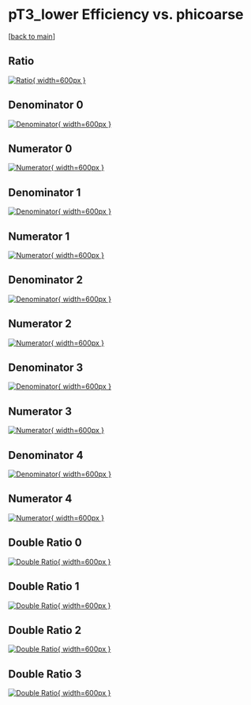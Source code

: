 # pT3_lower Efficiency vs. phicoarse

[[back to main](./)]



## Ratio

[![Ratio](../mtv/var/pT3_lower_vtr_13_0_eff_phicoarse.png){ width=600px }](../mtv/var/pT3_lower_vtr_13_0_eff_phicoarse.pdf)

## Denominator 0

[![Denominator](../mtv/den/pT3_lower_vtr_13_0_eff_phicoarse_den0.png){ width=600px }](../mtv/den/pT3_lower_vtr_13_0_eff_phicoarse_den0.pdf)

## Numerator 0

[![Numerator](../mtv/num/pT3_lower_vtr_13_0_eff_phicoarse_num0.png){ width=600px }](../mtv/num/pT3_lower_vtr_13_0_eff_phicoarse_num0.pdf)

## Denominator 1

[![Denominator](../mtv/den/pT3_lower_vtr_13_0_eff_phicoarse_den1.png){ width=600px }](../mtv/den/pT3_lower_vtr_13_0_eff_phicoarse_den1.pdf)

## Numerator 1

[![Numerator](../mtv/num/pT3_lower_vtr_13_0_eff_phicoarse_num1.png){ width=600px }](../mtv/num/pT3_lower_vtr_13_0_eff_phicoarse_num1.pdf)

## Denominator 2

[![Denominator](../mtv/den/pT3_lower_vtr_13_0_eff_phicoarse_den2.png){ width=600px }](../mtv/den/pT3_lower_vtr_13_0_eff_phicoarse_den2.pdf)

## Numerator 2

[![Numerator](../mtv/num/pT3_lower_vtr_13_0_eff_phicoarse_num2.png){ width=600px }](../mtv/num/pT3_lower_vtr_13_0_eff_phicoarse_num2.pdf)

## Denominator 3

[![Denominator](../mtv/den/pT3_lower_vtr_13_0_eff_phicoarse_den3.png){ width=600px }](../mtv/den/pT3_lower_vtr_13_0_eff_phicoarse_den3.pdf)

## Numerator 3

[![Numerator](../mtv/num/pT3_lower_vtr_13_0_eff_phicoarse_num3.png){ width=600px }](../mtv/num/pT3_lower_vtr_13_0_eff_phicoarse_num3.pdf)

## Denominator 4

[![Denominator](../mtv/den/pT3_lower_vtr_13_0_eff_phicoarse_den4.png){ width=600px }](../mtv/den/pT3_lower_vtr_13_0_eff_phicoarse_den4.pdf)

## Numerator 4

[![Numerator](../mtv/num/pT3_lower_vtr_13_0_eff_phicoarse_num4.png){ width=600px }](../mtv/num/pT3_lower_vtr_13_0_eff_phicoarse_num4.pdf)

## Double Ratio 0

[![Double Ratio](../mtv/ratio/pT3_lower_vtr_13_0_eff_phicoarse_ratio0.png){ width=600px }](../mtv/ratio/pT3_lower_vtr_13_0_eff_phicoarse_ratio0.pdf)

## Double Ratio 1

[![Double Ratio](../mtv/ratio/pT3_lower_vtr_13_0_eff_phicoarse_ratio1.png){ width=600px }](../mtv/ratio/pT3_lower_vtr_13_0_eff_phicoarse_ratio1.pdf)

## Double Ratio 2

[![Double Ratio](../mtv/ratio/pT3_lower_vtr_13_0_eff_phicoarse_ratio2.png){ width=600px }](../mtv/ratio/pT3_lower_vtr_13_0_eff_phicoarse_ratio2.pdf)

## Double Ratio 3

[![Double Ratio](../mtv/ratio/pT3_lower_vtr_13_0_eff_phicoarse_ratio3.png){ width=600px }](../mtv/ratio/pT3_lower_vtr_13_0_eff_phicoarse_ratio3.pdf)

